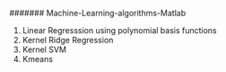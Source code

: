 ####### Machine-Learning-algorithms-Matlab

1. Linear Regresssion using polynomial basis functions
2. Kernel Ridge Regression
3. Kernel SVM
4. Kmeans
